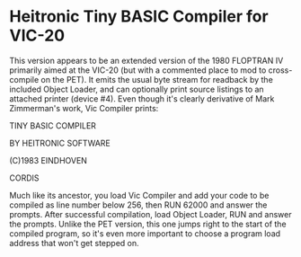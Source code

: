 # Heitronic Tiny BASIC Compiler for VIC-20

This version appears to be an extended version of the 1980 FLOPTRAN IV primarily aimed at the VIC-20 (but with a commented place to mod to cross-compile on the PET).  It emits the usual byte stream for readback by the included Object Loader, and can optionally print source listings to an attached printer (device #4).  Even though it's clearly derivative of Mark Zimmerman's work, Vic Compiler prints:

TINY BASIC COMPILER

BY HEITRONIC SOFTWARE


(C)1983    EINDHOVEN


CORDIS

Much like its ancestor, you load Vic Compiler and add your code to be compiled as line number below 256, then RUN 62000 and answer the prompts.  After successful compilation, load Object Loader, RUN and answer the prompts.  Unlike the PET version, this one jumps right to the start of the compiled program, so it's even more important to choose a program load address that won't get stepped on.

